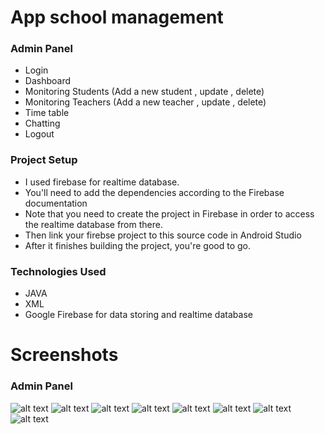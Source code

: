 # App school management

### Admin Panel

* Login 
* Dashboard
* Monitoring Students (Add a new student , update , delete)
* Monitoring Teachers (Add a new teacher , update , delete)
* Time table
* Chatting
* Logout

### Project Setup

* I used firebase for realtime database.
* You'll need to add the dependencies according to the Firebase documentation
* Note that you need to create the project in Firebase in order to access the realtime database from there.
* Then link your firebse project to this source code in Android Studio
* After it finishes building the project, you're good to go.

### Technologies Used

* JAVA
* XML
* Google Firebase for data storing and realtime database



# Screenshots
### Admin Panel


![alt text](https://i.ibb.co/gyv9v4Z/Whats-App-Image-2022-05-16-at-00-30-39.jpg)
![alt text](https://i.ibb.co/YTszLZ6/Whats-App-Image-2022-05-16-at-00-30-40.jpg)
![alt text](https://i.ibb.co/VDHQyht/Whats-App-Image-2022-05-16-at-00-30-40-1.jpg)
![alt text](https://i.ibb.co/fdfM2bd/Whats-App-Image-2022-05-16-at-00-30-41.jpg)
![alt text](https://i.ibb.co/4SD0ChP/Whats-App-Image-2022-05-16-at-00-30-42.jpg)
![alt text](https://i.ibb.co/SX0MXpF/Whats-App-Image-2022-05-16-at-00-30-42-1.jpg)
![alt text](https://i.ibb.co/QHKsyFy/Whats-App-Image-2022-05-16-at-00-30-42-2.jpg)
![alt text](https://i.ibb.co/F7k9Qmc/Whats-App-Image-2022-05-16-at-00-31-47.jpg)
